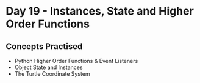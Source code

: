 # Day 19 - Instances, State and Higher Order Functions
## Concepts Practised
- Python Higher Order Functions & Event Listeners
- Object State and Instances
- The Turtle Coordinate System

